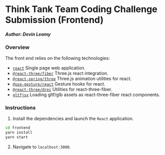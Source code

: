 # Think Tank Team Coding Challenge Submission (Frontend)
#### _Author: Devin Leamy_

### Overview
The front end relies on the following technologies:
- [`react`](https://www.google.com/search?client=safari&rls=en&q=react+js&ie=UTF-8&oe=UTF-8) Single page web application.
- [`@react-three/fiber`](https://docs.pmnd.rs/react-three-fiber/getting-started/introduction) Three.js react integration.
- [`@react-spring/three`](https://react-spring.dev) Three.js animation utilities for react.
- [`@use-gesture/react`](https://use-gesture.netlify.app) Gesture hooks for react.
- [`@react-three/drei`](https://github.com/pmndrs/drei) Utilities for react-three-fiber.
- [`gltfjsx`](https://github.com/pmndrs/gltfjsx) Loading gltf/glb assets as react-three-fiber react components.


### Instructions 
1. Install the dependencies and launch the `React` application.
```bash
cd frontend
yarn install
yarn start
```
2. Navigate to `localhost:3000`.


